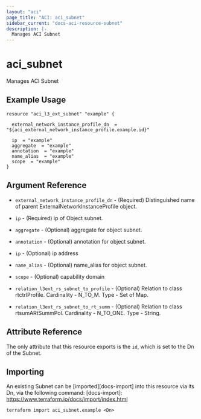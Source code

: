 ```yaml
---
layout: "aci"
page_title: "ACI: aci_subnet"
sidebar_current: "docs-aci-resource-subnet"
description: |-
  Manages ACI Subnet
---
```


# aci_subnet #
Manages ACI Subnet

## Example Usage ##

```hcl
resource "aci_l3_ext_subnet" "example" {

  external_network_instance_profile_dn  = "${aci_external_network_instance_profile.example.id}"

  ip  = "example"
  aggregate  = "example"
  annotation  = "example"
  name_alias  = "example"
  scope  = "example"
}
```
## Argument Reference ##
* `external_network_instance_profile_dn` - (Required) Distinguished name of parent ExternalNetworkInstanceProfile object.
* `ip` - (Required) ip of Object subnet.
* `aggregate` - (Optional) aggregate for object subnet.
* `annotation` - (Optional) annotation for object subnet.
* `ip` - (Optional) ip address
* `name_alias` - (Optional) name_alias for object subnet.
* `scope` - (Optional) capability domain

* `relation_l3ext_rs_subnet_to_profile` - (Optional) Relation to class rtctrlProfile. Cardinality - N_TO_M. Type - Set of Map.
                
* `relation_l3ext_rs_subnet_to_rt_summ` - (Optional) Relation to class rtsumARtSummPol. Cardinality - N_TO_ONE. Type - String.
                


## Attribute Reference

The only attribute that this resource exports is the `id`, which is set to the
Dn of the Subnet.

## Importing ##

An existing Subnet can be [imported][docs-import] into this resource via its Dn, via the following command:
[docs-import]: https://www.terraform.io/docs/import/index.html


```
terraform import aci_subnet.example <Dn>
```